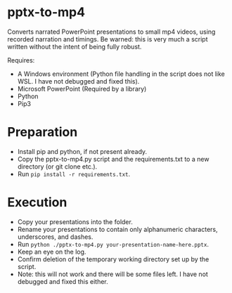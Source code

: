 # pptx-to-mp4
Converts narrated PowerPoint presentations to small mp4 videos, using recorded narration and timings. 
Be warned: this is very much a script written without the intent of being fully robust. 

Requires: 
- A Windows environment (Python file handling in the script does not like WSL. I have not debugged and fixed this).
- Microsoft PowerPoint (Required by a library)
- Python
- Pip3

# Preparation
- Install pip and python, if not present already.
- Copy the pptx-to-mp4.py script and the requirements.txt to a new directory (or git clone etc.). 
- Run `pip install -r requirements.txt`.

# Execution
- Copy your presentations into the folder.
- Rename your presentations to contain only alphanumeric characters, underscores, and dashes. 
- Run `python ./pptx-to-mp4.py your-presentation-name-here.pptx`.
- Keep an eye on the log.
- Confirm deletion of the temporary working directory set up by the script.
- Note: this will not work and there will be some files left. I have not debugged and fixed this either.


